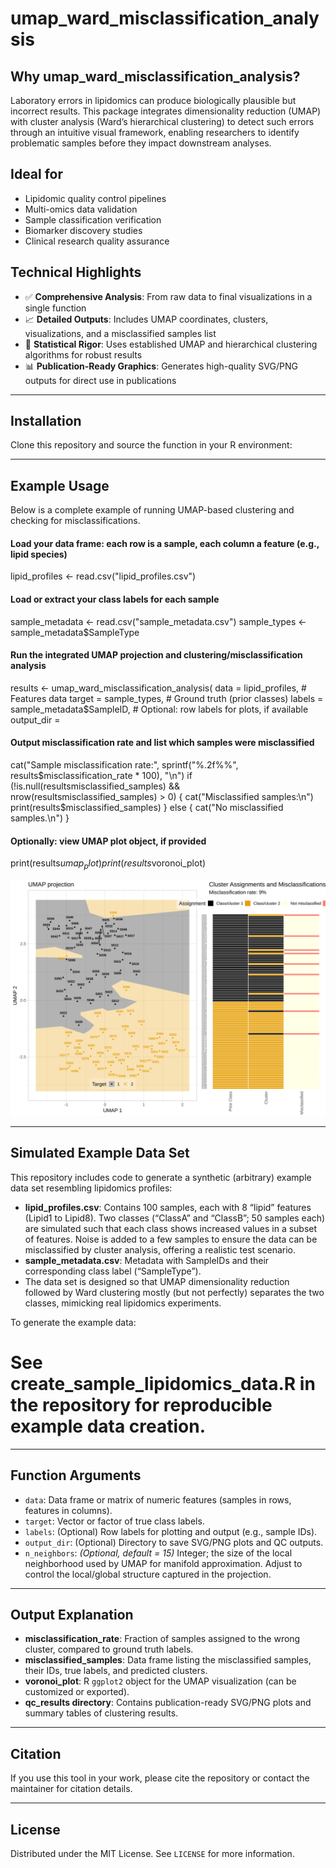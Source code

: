 # umap_ward_misclassification_analysis

## Why umap_ward_misclassification_analysis?

Laboratory errors in lipidomics can produce biologically plausible but incorrect results. This package integrates dimensionality reduction (UMAP) with cluster analysis (Ward’s hierarchical clustering) to detect such errors through an intuitive visual framework, enabling researchers to identify problematic samples before they impact downstream analyses.

## Ideal for

- Lipidomic quality control pipelines
- Multi-omics data validation
- Sample classification verification
- Biomarker discovery studies
- Clinical research quality assurance

## Technical Highlights

- ✅ **Comprehensive Analysis**: From raw data to final visualizations in a single function  
- 📈 **Detailed Outputs**: Includes UMAP coordinates, clusters, visualizations, and a misclassified samples list  
- 🧮 **Statistical Rigor**: Uses established UMAP and hierarchical clustering algorithms for robust results  
- 📊 **Publication-Ready Graphics**: Generates high-quality SVG/PNG outputs for direct use in publications  

---

## Installation

Clone this repository and source the function in your R environment:

---

## Example Usage

Below is a complete example of running UMAP-based clustering and checking for misclassifications.

#### Load your data frame: each row is a sample, each column a feature (e.g., lipid species)
lipid_profiles <- read.csv("lipid_profiles.csv")
#### Load or extract your class labels for each sample
sample_metadata <- read.csv("sample_metadata.csv") sample_types <- sample_metadata$SampleType
#### Run the integrated UMAP projection and clustering/misclassification analysis
results <- umap_ward_misclassification_analysis( data = lipid_profiles, # Features data target = sample_types, # Ground truth (prior classes) labels = sample_metadata$SampleID, # Optional: row labels for plots, if available output_dir = 
#### Output misclassification rate and list which samples were misclassified
cat("Sample misclassification rate:", sprintf("%.2f%%", results$misclassification_rate * 100), "\n")
if (!is.null(resultsmisclassified_samples) && nrow(resultsmisclassified_samples) > 0) { cat("Misclassified samples:\n") print(results$misclassified_samples) } else { cat("No misclassified samples.\n") }
#### Optionally: view UMAP plot object, if provided
print(results$umap_plot)
print(results$voronoi_plot)

<img src="./umap_analysis_combined.svg">

---

## Simulated Example Data Set

This repository includes code to generate a synthetic (arbitrary) example data set resembling lipidomics profiles:

- **lipid_profiles.csv**: Contains 100 samples, each with 8 “lipid” features (Lipid1 to Lipid8). Two classes (“ClassA” and “ClassB”; 50 samples each) are simulated such that each class shows increased values in a subset of features. Noise is added to a few samples to ensure the data can be misclassified by cluster analysis, offering a realistic test scenario.
- **sample_metadata.csv**: Metadata with SampleIDs and their corresponding class label (“SampleType”).  
- The data set is designed so that UMAP dimensionality reduction followed by Ward clustering mostly (but not perfectly) separates the two classes, mimicking real lipidomics experiments.

To generate the example data:

# See create_sample_lipidomics_data.R in the repository for reproducible example data creation.

---

## Function Arguments

- `data`: Data frame or matrix of numeric features (samples in rows, features in columns).
- `target`: Vector or factor of true class labels.
- `labels`: (Optional) Row labels for plotting and output (e.g., sample IDs).
- `output_dir`: (Optional) Directory to save SVG/PNG plots and QC outputs.
- `n_neighbors`: *(Optional, default = 15)* Integer; the size of the local neighborhood used by UMAP for manifold approximation. Adjust to control the local/global structure captured in the projection.

---

## Output Explanation

- **misclassification_rate**: Fraction of samples assigned to the wrong cluster, compared to ground truth labels.
- **misclassified_samples**: Data frame listing the misclassified samples, their IDs, true labels, and predicted clusters.
- **voronoi_plot**: R `ggplot2` object for the UMAP visualization (can be customized or exported).
- **qc_results directory**: Contains publication-ready SVG/PNG plots and summary tables of clustering results.

---

## Citation

If you use this tool in your work, please cite the repository or contact the maintainer for citation details.

---

## License

Distributed under the MIT License. See `LICENSE` for more information.
